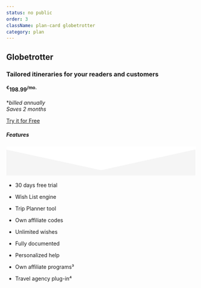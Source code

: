 ```yaml
---
status: no public
order: 3
className: plan-card globetrotter
category: plan
---
```



<!--- ![Globetrotter](../../images/globe.svg) -->

## Globetrotter

### Tailored itineraries for your readers and customers

#### <sup>€</sup>198.99<sup>/mo.</sup>

 *_billed annually_ <br/> _Saves 2 months_

[Try it for Free](/plans/subscription/globetrotter/)

##### Features

![triangle](../../images/triangle-down.svg)

- 30 days free trial

- Wish List engine

- Trip Planner tool

- Own affiliate codes

- Unlimited wishes

- Fully documented

- Personalized help

- Own affiliate programs³

- Travel agency plug-in⁴
